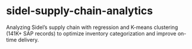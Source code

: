 # sidel-supply-chain-analytics
Analyzing Sidel’s supply chain with regression and K-means clustering (141K+ SAP records) to optimize inventory categorization and improve on-time delivery.
